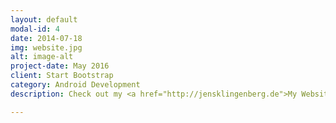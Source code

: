 ```yaml
---
layout: default
modal-id: 4
date: 2014-07-18
img: website.jpg
alt: image-alt
project-date: May 2016
client: Start Bootstrap
category: Android Development
description: Check out my <a href="http://jensklingenberg.de">My Website</a>

---
```

